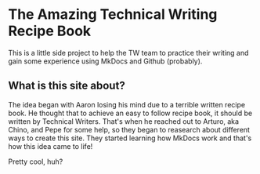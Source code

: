 # The Amazing Technical Writing Recipe Book

This is a little side project to help the TW team to practice their writing and gain some experience using MkDocs and Github (probably).

## What is this site about?

The idea began with Aaron losing his mind due to a terrible written recipe book. He thought that to achieve an easy to follow recipe book, it should be written by Technical Writers.
That's when he reached out to Arturo, aka Chino, and Pepe for some help, so they began to reasearch about different ways to create this site. They started learning how MkDocs work and
that's how this idea came to life! 

Pretty cool, huh?

